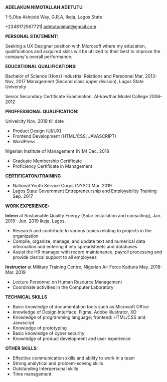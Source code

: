 **ADELAKUN NIMOTALLAH ADETUTU**

1-5,Oba Akinjobi Way, G.R.A, Ikeja, Lagos State

+2348172567721| [adetutunimat@gmail.com](mailto:adetutunimat@gmail.com)

**PERSONAL STATEMENT:**

Seeking a UX Designer position with Microsoft where my education, qualifications and acquired skills will be utilized to their best to improve the company&#39;s overall performance.

**EDUCATIONAL QUALIFICATIONS:**

Bachelor of Science (Hons) Industrial Relations and Personnel                                                       Mar, 2013- Nov, 2017 Management (Second class upper division), Lagos State University

Senior Secondary Certificate Examination, Al-kawthar Model College                                                             2006-2012

**PROFFESSIONAL QUALIFICATION:**

Univelcity                                                                                                                           Nov. 2019 till date

- Product Design (UI/UX)
- Frontend Development (HTML/CSS, JAVASCRIPT)
- WordPress

Nigerian Institute of Management (NIM)                                                                                         Dec. 2018

- Graduate Membership Certificate
- Proficiency Certificate in Management

**CERTIFICATON/TRAINING**

- National Youth Service Corps (NYSC)                                                                                          Mar. 2019
- Lagos State Government Entrepreneurship and Employability Training                                                           Sep. 2017

**WORK EXPERIENCE:**

**Intern** at Sustainable Quality Energy (Solar installation and consulting),                                       Jan. 2019- Jun. 2019  Ikeja, Lagos.

- Research and contribute to various topics relating to projects in the organization
- Compile, organize, manage, and update text and numerical data information and                                                   entering it into spreadsheets and databases
- Assist the HR manager with record maintenance, payroll processing and provide                                                   clerical support to all employees

**Instructor** at Military Training Centre, Nigerian Air Force Kaduna                                                May. 2018-Mar. 2019

- Lecture Personnel on Human Resource Management
- Coordinate activities in the Computer Laboratory

**TECHNICAL SKILLS**

- Basic knowledge of documentation tools such as Microsoft Office
- knowledge of Design Interface: Figma, Adobe illustrator, XD
- Knowledge of programming language; frontend: HTML/CSS and Javascript
- Knowledge of prototyping
- Basic knowledge of cyber security
- Knowledge of product development and user experience

**OTHER SKILLS:**

- Effective communication skills and ability to work in a team
- Strong analytical and problem-solving skills
- Outstanding Interpersonal skills
- Time management

